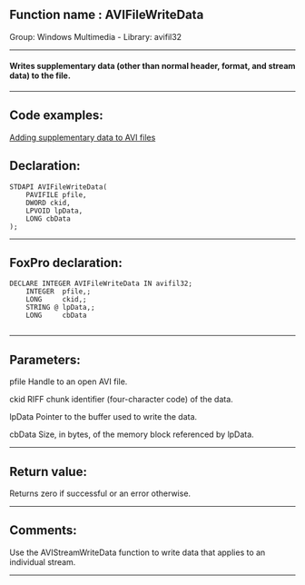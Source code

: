 
## Function name : AVIFileWriteData
Group: Windows Multimedia - Library: avifil32    
***  


#### Writes supplementary data (other than normal header, format, and stream data) to the file.

***  


## Code examples:
[Adding supplementary data to AVI files](../../samples/sample_481.md)  

## Declaration:
```foxpro  
STDAPI AVIFileWriteData(
	PAVIFILE pfile,
	DWORD ckid,
	LPVOID lpData,
	LONG cbData
);  
```  
***  


## FoxPro declaration:
```foxpro  
DECLARE INTEGER AVIFileWriteData IN avifil32;
	INTEGER  pfile,;
	LONG     ckid,;
	STRING @ lpData,;
	LONG     cbData
  
```  
***  


## Parameters:
pfile
Handle to an open AVI file.

ckid
RIFF chunk identifier (four-character code) of the data.

lpData
Pointer to the buffer used to write the data.

cbData
Size, in bytes, of the memory block referenced by lpData.
  
***  


## Return value:
Returns zero if successful or an error otherwise.  
***  


## Comments:
Use the AVIStreamWriteData function to write data that applies to an individual stream.  
  
***  

